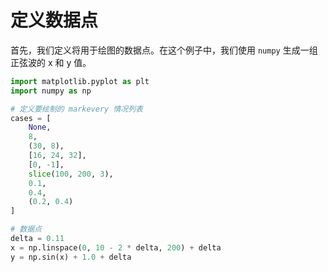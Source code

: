 # 定义数据点

首先，我们定义将用于绘图的数据点。在这个例子中，我们使用 `numpy` 生成一组正弦波的 x 和 y 值。

```python
import matplotlib.pyplot as plt
import numpy as np

# 定义要绘制的 markevery 情况列表
cases = [
    None,
    8,
    (30, 8),
    [16, 24, 32],
    [0, -1],
    slice(100, 200, 3),
    0.1,
    0.4,
    (0.2, 0.4)
]

# 数据点
delta = 0.11
x = np.linspace(0, 10 - 2 * delta, 200) + delta
y = np.sin(x) + 1.0 + delta
```
